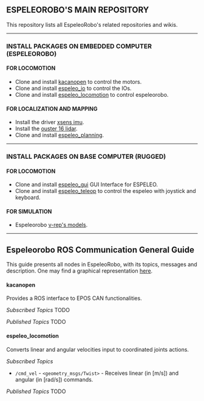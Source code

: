 ## ESPELEOROBO'S MAIN REPOSITORY
This repository lists all EspeleoRobo's related repositories and wikis. 

-----------------------------------------------------------------------
### INSTALL PACKAGES ON EMBEDDED COMPUTER (ESPELEOROBO)

#### FOR LOCOMOTION
* Clone and install [kacanopen](https://github.com/ITVRoC/kacanopen.git) to control the motors.
* Clone and install [espeleo_io](https://github.com/ITVRoC/espeleo_io) to control the IOs.
* Clone and install [espeleo_locomotion](https://github.com/ITVRoC/espeleo_locomotion) to control espeleorobo.
 
#### FOR LOCALIZATION AND MAPPING
* Install the driver [xsens imu](https://github.com/ITVRoC/general-wiki/wiki/Rodar-IMU-XSens-no-ROS).
* Install the [ouster 16 lidar](https://github.com/ITVRoC/general-wiki/wiki/Rodar-o-LiDAR-OUSTER-16-no-ROS).
* Clone and install [espeleo_planning](https://github.com/ITVRoC/espeleo_planning).

-----------------------------------------------------------------------
### INSTALL PACKAGES ON BASE COMPUTER (RUGGED)

#### FOR LOCOMOTION
* Clone and install [espeleo_gui](https://github.com/ITVRoC/espeleo_gui) GUI Interface for ESPELEO.
* Clone and install [espeleo_teleop](https://github.com/ITVRoC/espeleo_teleop)  to control the espeleo with joystick and keyboard.

#### FOR SIMULATION
* Espeleorobo [v-rep's models](https://github.com/ITVRoC/espeleo_vrep_simulation).
 
 
-----------------------------------------------------------------------
## Espeleorobo ROS Communication General Guide
 
This guide presents all nodes in EspeleoRobo, with its topics, messages and description.
One may find a graphical representation [here](https://docs.google.com/presentation/d/1Lrz-dAwWeXqzpGeWaSDRkczdpwMNBig6JlObKeRsX5Q/edit#slide=id.p).
 
#### kacanopen
Provides a ROS interface to EPOS CAN functionalities.
 
 *Subscribed Topics*
  TODO
  
 *Published Topics*
  TODO
  
#### espeleo_locomotion
Converts linear and angular velocities input to coordinated joints actions.
 
*Subscribed Topics*
 * `/cmd_vel` - `<geometry_msgs/Twist>` - Receives linear (in \[m/s\]) and angular (in \[rad/s\]) commands.
  
*Published Topics*
 TODO
